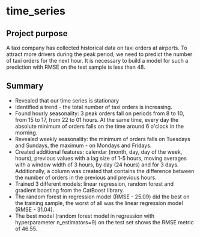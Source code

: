 # time_series
## Project purpose
A taxi company has collected historical data on taxi orders at airports. To attract more drivers during the peak period, we need to predict the number of taxi orders for the next hour. It is necessary to build a model for such a prediction with RMSE on the test sample is less than 48.
## Summary 
* Revealed that our time series is stationary
* Identified a trend - the total number of taxi orders is increasing.
* Found hourly seasonality: 3 peak orders fall on periods from 8 to 10, from 15 to 17, from 22 to 01 hours. At the same time, every day the absolute minimum of orders falls on the time around 6 o'clock in the morning.
* Revealed weekly seasonality: the minimum of orders falls on Tuesdays and Sundays, the maximum - on Mondays and Fridays.
* Created additional features: calendar (month, day, day of the week, hours), previous values with a lag size of 1-5 hours, moving averages with a window width of 3 hours, by day (24 hours) and for 3 days. Additionally, a column was created that contains the difference between the number of orders in the previous and previous hours.
* Trained 3 different models: linear regression, random forest and gradient boosting from the CatBoost library.
* The random forest in regression model (RMSE - 25.09) did the best on the training sample, the worst of all was the linear regression model (RMSE - 31.04).
* The best model (random forest model in regression with hyperparameter n_estimators=9) on the test set shows the RMSE metric of 46.55.
